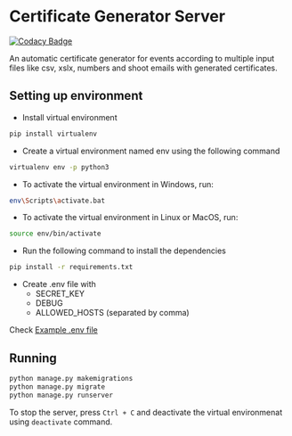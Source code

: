 # Certificate Generator Server
[![Codacy Badge](https://api.codacy.com/project/badge/Grade/06bd6acff9cd4506985192596642ef5f)](https://www.codacy.com/app/JBossOutreach/certificate-generator-server?utm_source=github.com&amp;utm_medium=referral&amp;utm_content=JBossOutreach/certificate-generator-server&amp;utm_campaign=Badge_Grade)

An automatic certificate generator for events according to multiple input files like csv, xslx, numbers and shoot emails with generated certificates.

## Setting up environment

- Install virtual environment

```sh
pip install virtualenv
```

- Create a virtual environment named env using the following command

```sh
virtualenv env -p python3
```

- To activate the virtual environment in Windows, run:

```sh
env\Scripts\activate.bat
```

- To activate the virtual environment in Linux or MacOS, run:

```sh
source env/bin/activate
```

- Run the following command to install the dependencies

```sh
pip install -r requirements.txt
```

- Create .env file with
  - SECRET_KEY
  - DEBUG
  - ALLOWED_HOSTS (separated by comma)

Check [Example .env file](.env.sample)

## Running

```sh
python manage.py makemigrations
python manage.py migrate
python manage.py runserver
```

To stop the server, press `Ctrl + C` and deactivate the virtual environmenat using `deactivate` command.
